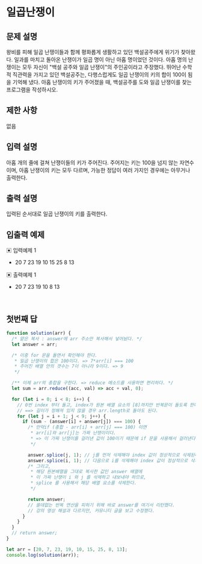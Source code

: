 # 일곱난쟁이

## 문제 설명

왕비를 피해 일곱 난쟁이들과 함께 평화롭게 생활하고 있던 백설공주에게 위기가 찾아왔다. 일과를 마치고 돌아온 난쟁이가 일곱 명이 아닌 아홉 명이었던 것이다.
아홉 명의 난쟁이는 모두 자신이 "백설 공주와 일곱 난쟁이"의 주인공이라고 주장했다. 뛰어난 수학적 직관력을 가지고 있던 백설공주는, 다행스럽게도 일곱 난쟁이의 키의 합이 100이 됨을 기억해 냈다.
아홉 난쟁이의 키가 주어졌을 때, 백설공주를 도와 일곱 난쟁이를 찾는 프로그램을 작성하시오.

## 제한 사항

없음

## 입력 설명

아홉 개의 줄에 걸쳐 난쟁이들의 키가 주어진다. 주어지는 키는 100을 넘지 않는 자연수이며, 아홉 난쟁이의 키는 모두 다르며, 가능한 정답이 여러 가지인 경우에는 아무거나 출력한다.

## 출력 설명

입력된 순서대로 일곱 난쟁이의 키를 출력한다.

## 입출력 예제

▣ 입력예제 1

- 20 7 23 19 10 15 25 8 13

▣ 출력예제 1

- 20 7 23 19 10 8 13

</br>

## 첫번째 답

```js
function solution(arr) {
  /* 얕은 복사 : answer에 arr 주소만 복사해서 넣어놨다. */
  let answer = arr;

  /* 이중 for 문을 돌면서 확인해야 한다.
   * 일곱 난쟁이의 합은 100이다. => 7*arr[i] === 100
   * 주어진 배열 안의 갯수는 7이 아니라 9이다. => 9
   */

  /** 이제 arr의 총합을 구한다. => reduce 메소드를 사용하면 편리하다. */
  let sum = arr.reduce((acc, val) => acc + val, 0);

  for (let i = 0; i < 8; i++) {
    // 0번 index 부터 돌고, index가 원본 배열 요소의 [8]까지만 반복문이 돌도록 한다.
    // ==> 길이가 정해져 있지 않을 경우 arr.length로 돌아도 된다.
    for (let j = i + 1; j < 9; j++) {
      if (sum - (answer[i] + answer[j]) === 100) {
        /* 만약if (총합 - arr[i] + arr[j] === 100) 이면
         * arr[i]와 arr[j]는 가짜 난쟁이이다.
         * => 이 가짜 난쟁이를 걸러낸 값이 100이기 때문에 if 문을 사용해서 걸러낸다.
         */

        answer.splice(j, 1); // j를 먼저 삭제해야 index 값이 정상적으로 삭제된다.
        answer.splice(i, 1); // 다음으로 i를 삭제해야 index 값이 정상적으로 삭제된다.
        /* 그리고,
         * 해당 원본배열을 그대로 복사한 값인 answer 배열에
         * 이 가짜 난쟁이 i 와 j 를 삭제하고 내보내야 하므로,
         * splice 를 사용해서 해당 배열 요소를 삭제한다.
         */

        return answer;
        // 쓸데없는 반복 연산을 피하기 위해 바로 answer를 여기서 리턴했다.
        // 강의 영상 해설과 다르지만, 커뮤니티 글을 보고 수정했다.
      }
    }
  }
  // return answer;
}

let arr = [20, 7, 23, 19, 10, 15, 25, 8, 13];
console.log(solution(arr));
```

</br>
